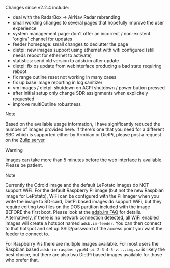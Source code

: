 Changes since v2.2.4 include:
- deal with the RadarBox -> AirNav Radar rebranding
- small wording changes to several pages that hopefully improve the user experience
- system management page: don't offer an incorrect / non-existent 'origin/' channel for updates
- feeder homepage: small changes to declutter the page
- dietpi: new images support using ethernet with wifi configured (still needs reboot for ethernet to activate)
- statistics: send old version to adsb.im after update
- dietpi: fix os update from webinterface producing a bad state requiring reboot
- fix range outline reset not working in many cases
- fix up base image reporting in log sanitizer
- vm images / dietpi: shutdown on ACPI shutdown / power button pressed
- after initial setup only change SDR assignments when explicitely requested
- improve multiOutline robustness


> [!NOTE]
> Based on the available usage information, I have significantly reduced the number of images provided here. If there's one that you need for a different SBC which is supported either by Armbian or DietPi, please post a request on the [Zulip server](https://adsblol.zulipchat.com/#narrow/stream/391168-adsb-feeder-image)

> [!WARNING]
> Images can take more than 5 minutes before the web interface is available. Please be patient.

> [!NOTE]
> Currently the Odroid image and the default LePotato images do NOT support WiFi. For the default Raspberry Pi image (but not the new Raspbian image for LePotato), WiFi can be configured with the Pi Imager when you write the image to SD-card, DietPi based images do support WiFi, but they require editing two files on the DOS partition included with the image BEFORE the first boot. Please look at the [adsb.im FAQ](https://adsb.im/faq) for details.
> Alternatively, if there is no network connection detected, all WiFi enabled images will create a hotspot named `adsb.im-feeder`. You can then connect to that hotspot and set up SSID/password of the access point you want the feeder to connect to.

For Raspberry Pis there are multiple images available. For most users the Raspbian based `adsb-im-raspberrypi64-pi-2-3-4-5-v....img.xz` is likely the best choice, but there are also two DietPi based images available for those who prefer that.



